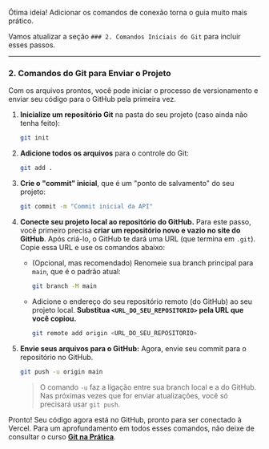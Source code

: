 Ótima ideia\! Adicionar os comandos de conexão torna o guia muito mais prático.

Vamos atualizar a seção `### 2. Comandos Iniciais do Git` para incluir esses passos.

---

### 2\. Comandos do Git para Enviar o Projeto

Com os arquivos prontos, você pode iniciar o processo de versionamento e enviar seu código para o GitHub pela primeira vez.

1.  **Inicialize um repositório Git** na pasta do seu projeto (caso ainda não tenha feito):

    ```sh
    git init
    ```

2.  **Adicione todos os arquivos** para o controle do Git:

    ```sh
    git add .
    ```

3.  **Crie o "commit" inicial**, que é um "ponto de salvamento" do seu projeto:

    ```sh
    git commit -m "Commit inicial da API"
    ```

4.  **Conecte seu projeto local ao repositório do GitHub.** Para este passo, você primeiro precisa **criar um repositório novo e vazio no site do GitHub**. Após criá-lo, o GitHub te dará uma URL (que termina em `.git`). Copie essa URL e use os comandos abaixo:

    - (Opcional, mas recomendado) Renomeie sua branch principal para `main`, que é o padrão atual:
      ```sh
      git branch -M main
      ```
    - Adicione o endereço do seu repositório remoto (do GitHub) ao seu projeto local. **Substitua `<URL_DO_SEU_REPOSITORIO>` pela URL que você copiou.**
      ```sh
      git remote add origin <URL_DO_SEU_REPOSITORIO>
      ```

5.  **Envie seus arquivos para o GitHub:**
    Agora, envie seu commit para o repositório no GitHub.

    ```sh
    git push -u origin main
    ```

    > O comando `-u` faz a ligação entre sua branch local e a do GitHub. Nas próximas vezes que for enviar atualizações, você só precisará usar `git push`.

Pronto\! Seu código agora está no GitHub, pronto para ser conectado à Vercel. Para um aprofundamento em todos esses comandos, não deixe de consultar o curso [**Git na Prática**](https://neps.academy/br/course/git-na-pratica).

